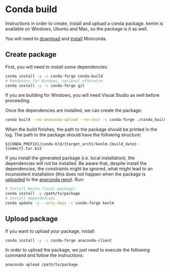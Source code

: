 # Conda build

Instructions in order to create, install and upload a conda package. kenlm is available on Windows, Ubuntu and Mac, so the package is it as well.

You will need to [download](https://docs.conda.io/en/latest/miniconda.html) and [install](https://conda.io/projects/conda/en/latest/user-guide/install/index.html) Miniconda.

## Create package

First, you will need to install some dependencies:

```bash
conda install -y -c conda-forge conda-build
# Mandatory for Windows, optional otherwise
conda install -y -c conda-forge git
```

If you are building for Windows, you will need Visual Studio as well before proceeding.

Once the dependencies are installed, we can create the package:

```bash
conda build --no-anaconda-upload --no-test -c conda-forge ./conda_build
```

When the build finishes, the path to the package should be printed in the log. The path to the package should have the following structure:

```
${CONDA_PREFIX}/conda-bld/{target_arch}/kenlm-{build_date}-{commit}.tar.bz2
```

If you install the generated package (i.e. local installation), the dependencies will not be installed. Be aware that, despite install the dependencies, the constraints might be ignored, what might lead to an inconsistent installation (this does not happen when the package is [uploaded](#upload-package) to the [anaconda repo](https://anaconda.org/anaconda/repo)). Run:

```bash
# Install kenlm (local package)
conda install -y /path/to/package
# Install dependencies
conda update -y --only-deps -c conda-forge kenlm
```

## Upload package

If you want to upload your package, install:

```bash
conda install -y -c conda-forge anaconda-client
```

In order to upload the package, we just need to execute the following command and follow the instructions:

```bash
anaconda upload /path/to/package
```

